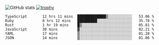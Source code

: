 ![GitHub stats](https://github-readme-stats.vercel.app/api?username=ksk001100&show_icons=true&theme=tokyonight)
[![trophy](https://github-profile-trophy.vercel.app/?username=ksk001100&theme=onedark)](https://github.com/ryo-ma/github-profile-trophy)

<!--START_SECTION:waka-->

```text
TypeScript       12 hrs 11 mins  █████████████▒░░░░░░░░░░░   53.06 %
Ruby             8 hrs 12 mins   █████████░░░░░░░░░░░░░░░░   35.78 %
Rust             1 hr 19 mins    █▒░░░░░░░░░░░░░░░░░░░░░░░   05.81 %
JavaScript       30 mins         ▓░░░░░░░░░░░░░░░░░░░░░░░░   02.21 %
YAML             17 mins         ▒░░░░░░░░░░░░░░░░░░░░░░░░   01.28 %
JSON             14 mins         ▒░░░░░░░░░░░░░░░░░░░░░░░░   01.06 %
```

<!--END_SECTION:waka-->
